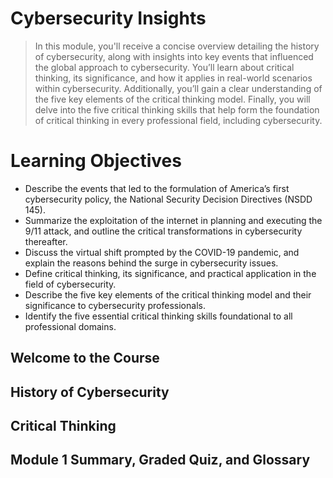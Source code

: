 # Cybersecurity Insights
> In this module, you'll receive a concise overview detailing the history of cybersecurity, along with insights into key events that influenced the global approach to cybersecurity. You’ll learn about critical thinking, its significance, and how it applies in real-world scenarios within cybersecurity. Additionally, you’ll gain a clear understanding of the five key elements of the critical thinking model. Finally, you will delve into the five critical thinking skills that help form the foundation of critical thinking in every professional field, including cybersecurity.
# Learning Objectives
- Describe the events that led to the formulation of America’s first cybersecurity policy, the National Security Decision Directives (NSDD 145).
- Summarize the exploitation of the internet in planning and executing the 9/11 attack, and outline the critical transformations in cybersecurity thereafter.
- Discuss the virtual shift prompted by the COVID-19 pandemic, and explain the reasons behind the surge in cybersecurity issues.
- Define critical thinking, its significance, and practical application in the field of cybersecurity.
- Describe the five key elements of the critical thinking model and their significance to cybersecurity professionals.
- Identify the five essential critical thinking skills foundational to all professional domains.
## Welcome to the Course
## History of Cybersecurity
## Critical Thinking
## Module 1 Summary, Graded Quiz, and Glossary
